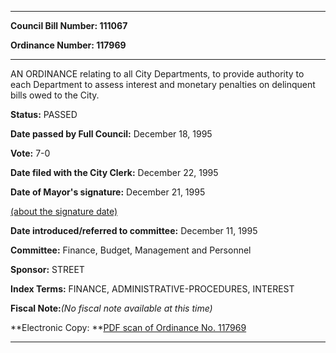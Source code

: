

********

**Council Bill Number: 111067**
   
**Ordinance Number: 117969**
********

 AN ORDINANCE relating to all City Departments, to provide authority to each Department to assess interest and monetary penalties on delinquent bills owed to the City.

**Status:** PASSED
   
**Date passed by Full Council:** December 18, 1995
   
**Vote:** 7-0
   
**Date filed with the City Clerk:** December 22, 1995
   
**Date of Mayor's signature:** December 21, 1995
   
[(about the signature date)](/~public/approvaldate.htm)
   
   
   
**Date introduced/referred to committee:** December 11, 1995
   
**Committee:** Finance, Budget, Management and Personnel
   
**Sponsor:** STREET
   
   
**Index Terms:** FINANCE, ADMINISTRATIVE-PROCEDURES, INTEREST

**Fiscal Note:**_(No fiscal note available at this time)_

**Electronic Copy: **[PDF scan of Ordinance No. 117969](/~archives/Ordinances/Ord_117969.pdf)

********

